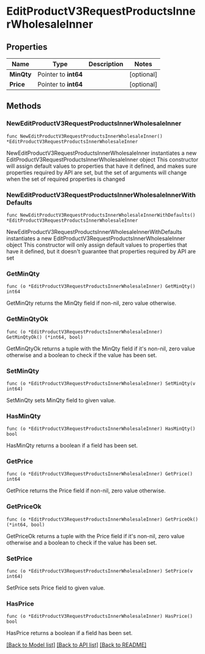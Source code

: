 # EditProductV3RequestProductsInnerWholesaleInner

## Properties

Name | Type | Description | Notes
------------ | ------------- | ------------- | -------------
**MinQty** | Pointer to **int64** |  | [optional] 
**Price** | Pointer to **int64** |  | [optional] 

## Methods

### NewEditProductV3RequestProductsInnerWholesaleInner

`func NewEditProductV3RequestProductsInnerWholesaleInner() *EditProductV3RequestProductsInnerWholesaleInner`

NewEditProductV3RequestProductsInnerWholesaleInner instantiates a new EditProductV3RequestProductsInnerWholesaleInner object
This constructor will assign default values to properties that have it defined,
and makes sure properties required by API are set, but the set of arguments
will change when the set of required properties is changed

### NewEditProductV3RequestProductsInnerWholesaleInnerWithDefaults

`func NewEditProductV3RequestProductsInnerWholesaleInnerWithDefaults() *EditProductV3RequestProductsInnerWholesaleInner`

NewEditProductV3RequestProductsInnerWholesaleInnerWithDefaults instantiates a new EditProductV3RequestProductsInnerWholesaleInner object
This constructor will only assign default values to properties that have it defined,
but it doesn't guarantee that properties required by API are set

### GetMinQty

`func (o *EditProductV3RequestProductsInnerWholesaleInner) GetMinQty() int64`

GetMinQty returns the MinQty field if non-nil, zero value otherwise.

### GetMinQtyOk

`func (o *EditProductV3RequestProductsInnerWholesaleInner) GetMinQtyOk() (*int64, bool)`

GetMinQtyOk returns a tuple with the MinQty field if it's non-nil, zero value otherwise
and a boolean to check if the value has been set.

### SetMinQty

`func (o *EditProductV3RequestProductsInnerWholesaleInner) SetMinQty(v int64)`

SetMinQty sets MinQty field to given value.

### HasMinQty

`func (o *EditProductV3RequestProductsInnerWholesaleInner) HasMinQty() bool`

HasMinQty returns a boolean if a field has been set.

### GetPrice

`func (o *EditProductV3RequestProductsInnerWholesaleInner) GetPrice() int64`

GetPrice returns the Price field if non-nil, zero value otherwise.

### GetPriceOk

`func (o *EditProductV3RequestProductsInnerWholesaleInner) GetPriceOk() (*int64, bool)`

GetPriceOk returns a tuple with the Price field if it's non-nil, zero value otherwise
and a boolean to check if the value has been set.

### SetPrice

`func (o *EditProductV3RequestProductsInnerWholesaleInner) SetPrice(v int64)`

SetPrice sets Price field to given value.

### HasPrice

`func (o *EditProductV3RequestProductsInnerWholesaleInner) HasPrice() bool`

HasPrice returns a boolean if a field has been set.


[[Back to Model list]](../README.md#documentation-for-models) [[Back to API list]](../README.md#documentation-for-api-endpoints) [[Back to README]](../README.md)


